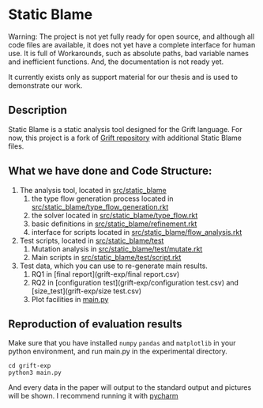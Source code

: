 # Static Blame

Warning: The project is not yet fully ready for open source, and although all code files are available, it does not yet have a complete interface for human use. It is full of Workarounds, such as absolute paths, bad variable names and inefficient functions. And, the documentation is not ready yet.

It currently exists only as support material for our thesis and is used to demonstrate our work.

## Description
Static Blame is a static analysis tool designed for the Grift language. For now, this project is a fork of [Grift repository](https://github.com/Gradual-Typing/Grift/tree/pldi19) with additional Static Blame files.

## What we have done and Code Structure:
1. The analysis tool, located in [src/static_blame](src/static_blame)
    1. the type flow generation process located in [src/static_blame/type_flow_generation.rkt](src/static_blame/type_flow_generation.rkt)
    2. the solver located in [src/static_blame/type_flow.rkt](src/static_blame/type_flow.rkt)
    3. basic definitions in [src/static_blame/refinement.rkt](src/static_blame/refinement.rkt)
    4. interface for scripts located in [src/static_blame/flow_analysis.rkt](src/static_blame/flow_analysis.rkt)
2. Test scripts, located in [src/static_blame/test](src/static_blame/test)
    1. Mutation analysis in [src/static_blame/test/mutate.rkt](src/static_blame/test/mutate.rkt)
    2. Main scripts in [src/static_blame/test/script.rkt](src/static_blame/test/script.rkt)
3. Test data, which you can use to re-generate main results.
    1. RQ1 in [final report](grift-exp/final report.csv)
    2. RQ2 in [configuration test](grift-exp/configuration test.csv) and [size_test](grift-exp/size test.csv)
    3. Plot facilities in [main.py](grift-exp/main.py)

## Reproduction of evaluation results
Make sure that you have installed `numpy` `pandas` and `matplotlib` in your python environment, and run main.py in the experimental directory.
```shell
cd grift-exp
python3 main.py
```
And every data in the paper will output to the standard output and pictures will be shown.
I recommend running it with [pycharm](https://www.jetbrains.com/pycharm)

